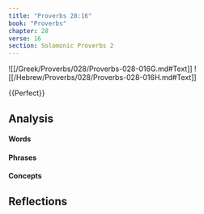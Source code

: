 ```yaml
---
title: "Proverbs 28:16"
book: "Proverbs"
chapter: 28
verse: 16
section: Solomonic Proverbs 2
---
```

![[/Greek/Proverbs/028/Proverbs-028-016G.md#Text]]
![[/Hebrew/Proverbs/028/Proverbs-028-016H.md#Text]]

{{Perfect}}

## Analysis

#### Words

#### Phrases

#### Concepts

## Reflections
